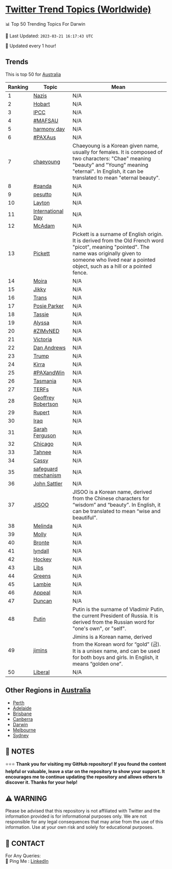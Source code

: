 [Twitter Trend Topics (Worldwide)](https://github.com/ErcinDedeoglu/Twitter-Trend-Topics)
==========


📊 Top 50 Trending Topics For Darwin

📆 Last Updated: `2023-03-21 16:17:43 UTC`

🔧 Updated every 1 hour!


## Trends

This is top 50 for [Australia](</Australia>)

| Ranking | Topic | Mean |
| ------- | ------------ | ------------ |
| 1 | [Nazis](http://twitter.com/search?q=Nazis) | N/A |
| 2 | [Hobart](http://twitter.com/search?q=Hobart) | N/A |
| 3 | [IPCC](http://twitter.com/search?q=IPCC) | N/A |
| 4 | [#MAFSAU](http://twitter.com/search?q=%23MAFSAU) | N/A |
| 5 | [harmony day](http://twitter.com/search?q=harmony+day) | N/A |
| 6 | [#PAXAus](http://twitter.com/search?q=%23PAXAus) | N/A |
| 7 | [chaeyoung](http://twitter.com/search?q=chaeyoung) | Chaeyoung is a Korean given name, usually for females. It is composed of two characters: "Chae" meaning "beauty" and "Young" meaning "eternal". In English, it can be translated to mean "eternal beauty". |
| 8 | [#qanda](http://twitter.com/search?q=%23qanda) | N/A |
| 9 | [pesutto](http://twitter.com/search?q=pesutto) | N/A |
| 10 | [Layton](http://twitter.com/search?q=Layton) | N/A |
| 11 | [International Day](http://twitter.com/search?q=International+Day) | N/A |
| 12 | [McAdam](http://twitter.com/search?q=McAdam) | N/A |
| 13 | [Pickett](http://twitter.com/search?q=Pickett) | Pickett is a surname of English origin. It is derived from the Old French word "picot", meaning "pointed". The name was originally given to someone who lived near a pointed object, such as a hill or a pointed fence. |
| 14 | [Moira](http://twitter.com/search?q=Moira) | N/A |
| 15 | [Jikky](http://twitter.com/search?q=Jikky) | N/A |
| 16 | [Trans](http://twitter.com/search?q=Trans) | N/A |
| 17 | [Posie Parker](http://twitter.com/search?q=Posie+Parker) | N/A |
| 18 | [Tassie](http://twitter.com/search?q=Tassie) | N/A |
| 19 | [Alyssa](http://twitter.com/search?q=Alyssa) | N/A |
| 20 | [#ZIMvNED](http://twitter.com/search?q=%23ZIMvNED) | N/A |
| 21 | [Victoria](http://twitter.com/search?q=Victoria) | N/A |
| 22 | [Dan Andrews](http://twitter.com/search?q=Dan+Andrews) | N/A |
| 23 | [Trump](http://twitter.com/search?q=Trump) | N/A |
| 24 | [Kirra](http://twitter.com/search?q=Kirra) | N/A |
| 25 | [#PAXandWin](http://twitter.com/search?q=%23PAXandWin) | N/A |
| 26 | [Tasmania](http://twitter.com/search?q=Tasmania) | N/A |
| 27 | [TERFs](http://twitter.com/search?q=TERFs) | N/A |
| 28 | [Geoffrey Robertson](http://twitter.com/search?q=Geoffrey+Robertson) | N/A |
| 29 | [Rupert](http://twitter.com/search?q=Rupert) | N/A |
| 30 | [Iraq](http://twitter.com/search?q=Iraq) | N/A |
| 31 | [Sarah Ferguson](http://twitter.com/search?q=Sarah+Ferguson) | N/A |
| 32 | [Chicago](http://twitter.com/search?q=Chicago) | N/A |
| 33 | [Tahnee](http://twitter.com/search?q=Tahnee) | N/A |
| 34 | [Cassy](http://twitter.com/search?q=Cassy) | N/A |
| 35 | [safeguard mechanism](http://twitter.com/search?q=safeguard+mechanism) | N/A |
| 36 | [John Sattler](http://twitter.com/search?q=John+Sattler) | N/A |
| 37 | [JISOO](http://twitter.com/search?q=JISOO) | JISOO is a Korean name, derived from the Chinese characters for “wisdom” and “beauty”. In English, it can be translated to mean “wise and beautiful”. |
| 38 | [Melinda](http://twitter.com/search?q=Melinda) | N/A |
| 39 | [Molly](http://twitter.com/search?q=Molly) | N/A |
| 40 | [Bronte](http://twitter.com/search?q=Bronte) | N/A |
| 41 | [lyndall](http://twitter.com/search?q=lyndall) | N/A |
| 42 | [Hockey](http://twitter.com/search?q=Hockey) | N/A |
| 43 | [Libs](http://twitter.com/search?q=Libs) | N/A |
| 44 | [Greens](http://twitter.com/search?q=Greens) | N/A |
| 45 | [Lambie](http://twitter.com/search?q=Lambie) | N/A |
| 46 | [Appeal](http://twitter.com/search?q=Appeal) | N/A |
| 47 | [Duncan](http://twitter.com/search?q=Duncan) | N/A |
| 48 | [Putin](http://twitter.com/search?q=Putin) | Putin is the surname of Vladimir Putin, the current President of Russia. It is derived from the Russian word for "one's own", or "self". |
| 49 | [jimins](http://twitter.com/search?q=jimins) | Jimins is a Korean name, derived from the Korean word for “gold” (금). It is a unisex name, and can be used for both boys and girls. In English, it means “golden one”. |
| 50 | [Liberal](http://twitter.com/search?q=Liberal) | N/A |



## Other Regions in [Australia](</Australia>)

* [Perth](</Australia/Perth.md>)
* [Adelaide](</Australia/Adelaide.md>)
* [Brisbane](</Australia/Brisbane.md>)
* [Canberra](</Australia/Canberra.md>)
* [Darwin](</Australia/Darwin.md>)
* [Melbourne](</Australia/Melbourne.md>)
* [Sydney](</Australia/Sydney.md>)



## 📝 NOTES

⭐⭐⭐ **Thank you for visiting my GitHub repository! If you found the content helpful or valuable, leave a star on the repository to show your support. It encourages me to continue updating the repository and allows others to discover it. Thanks for your help!**


## ⚠️ WARNING

Please be advised that this repository is not affiliated with Twitter and the information provided is for informational purposes only. We are not responsible for any legal consequences that may arise from the use of this information. Use at your own risk and solely for educational purposes.


## 📨 CONTACT

 For Any Queries:  
            🏓 Ping Me : [LinkedIn](https://www.linkedin.com/in/ercindedeoglu/)
